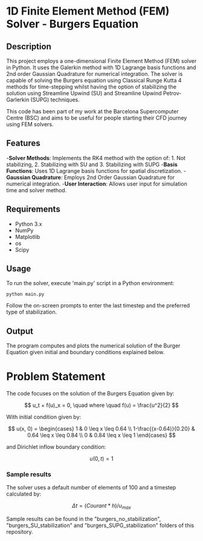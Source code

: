 # 1D Finite Element Method (FEM) Solver - Burgers Equation

## Description
This project employs a one-dimensional Finite Element Method (FEM) solver in Python. It uses the Galerkin method with 1D Lagrange basis functions and 2nd order Gaussian Quadrature for numerical integration. The solver is capable of solving the Burgers equation using Classical Runge Kutta 4 methods for time-stepping whilst having the option of stabilizing the solution using Streamline Upwind (SU) and Streamline Upwind Petrov-Garlerkin (SUPG) techniques.

This code has been part of my work at the Barcelona Supercomputer Centre (BSC) and aims to be useful for people starting their CFD journey using FEM solvers.

## Features
-**Solver Methods**: Implements the RK4 method with the option of: 1. Not stabilizing, 2. Stabilizing with SU and 3. Stabilizing with SUPG
-**Basis Functions**: Uses 1D Lagrange basis functions for spatial discretization.
-**Gaussian Quadrature**: Employs 2nd Order Gaussian Quadrature for numerical integration.
-**User Interaction**: Allows user input for simulation time and solver method.

## Requirements
- Python 3.x
- NumPy
- Matplotlib
- os
- Scipy

## Usage
To run the solver, execute 'main.py' script in a Python environment:

```
python main.py
```

Follow the on-screen prompts to enter the last timestep and the preferred type of stabilization.

## Output
The program computes and plots the numerical solution of the Burger Equation given initial and boundary conditions explained below.

# Problem Statement

The code focuses on the solution of the Burgers Equation given by:

$$
u_t + f(u)_x = 0, \quad where \quad f(u) = \frac{u^2}{2}
$$

With initial condition given by:

$$
u(x, 0) = \begin{cases}
    1 &  0 \leq x \leq 0.64 \\
    1-\frac{(x-0.64)}{0.20} & 0.64 \leq x \leq 0.84 \\
    0 &  0.84 \leq x \leq 1
\end{cases}
$$

and Dirichlet inflow boundary condition:

$$
u(0, t) = 1
$$

### Sample results
The solver uses a default number of elements of 100 and a timestep calculated by: 

$$
\Delta t = (Courant * h) / u_{max}
$$

Sample results can be found in the "burgers_no_stabilization", "burgers_SU_stabilization" and "burgers_SUPG_stabilization" folders of this repository.


